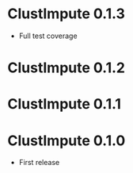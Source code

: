 # ClustImpute 0.1.3

* Full test coverage

# ClustImpute 0.1.2

# ClustImpute 0.1.1

# ClustImpute 0.1.0

* First release
